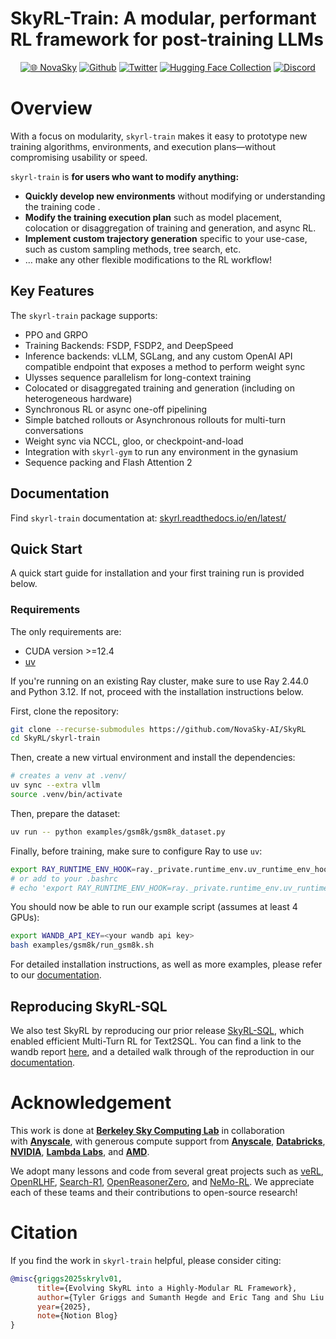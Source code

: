 # SkyRL-Train: A modular, performant RL framework for post-training LLMs
<div align="center">

[![🌐 NovaSky](https://img.shields.io/badge/-Visit%20Website-5865F2?style=for-the-badge)](https://novasky-ai.github.io/) [![Github](https://img.shields.io/badge/SkyRL-000000?style=for-the-badge&logo=github&logoColor=000&logoColor=white)](https://github.com/NovaSky-AI/SkyRL) [![Twitter](https://img.shields.io/badge/NovaSky-white?style=for-the-badge&logo=X&logoColor=000&color=000&labelColor=white)](https://x.com/NovaSkyAI) [![Hugging Face Collection](https://img.shields.io/badge/NovaSky-fcd022?style=for-the-badge&logo=huggingface&logoColor=000&labelColor)](https://huggingface.co/NovaSky-AI) [![Discord](https://img.shields.io/badge/NovaSky-5865F2?style=for-the-badge&logo=discord&logoColor=white)](https://discord.gg/RBAjeWSA)

</div>

# Overview

 With a focus on modularity, `skyrl-train` makes it easy to prototype new training algorithms, environments, and execution plans—without compromising usability or speed. 

`skyrl-train` is **for users who want to modify anything:**

- **Quickly develop new environments** without modifying or understanding the training code .
- **Modify the training execution plan** such as model placement, colocation or disaggregation of training and generation, and async RL.
- **Implement custom trajectory generation** specific to your use-case, such as custom sampling methods, tree search, etc.
- … make any other flexible modifications to the RL workflow!


## Key Features
The `skyrl-train` package supports:
- PPO and GRPO
- Training Backends: FSDP, FSDP2, and DeepSpeed
- Inference backends: vLLM, SGLang, and any custom OpenAI API compatible endpoint that exposes a method to perform weight sync
- Ulysses sequence parallelism for long-context training
- Colocated or disaggregated training and generation (including on heterogeneous hardware)
- Synchronous RL or async one-off pipelining
- Simple batched rollouts or Asynchronous rollouts for multi-turn conversations
- Weight sync via NCCL, gloo, or checkpoint-and-load
- Integration with `skyrl-gym` to run any environment in the gynasium
- Sequence packing and Flash Attention 2

## Documentation

Find `skyrl-train` documentation at: [skyrl.readthedocs.io/en/latest/](https://skyrl.readthedocs.io/en/latest/)

## Quick Start

A quick start guide for installation and your first training run is provided below.

### Requirements

The only requirements are:

- CUDA version >=12.4
- [uv](https://docs.astral.sh/uv/)

If you're running on an existing Ray cluster, make sure to use Ray 2.44.0 and Python 3.12. If not, proceed with the installation instructions below.


First, clone the repository:

```bash
git clone --recurse-submodules https://github.com/NovaSky-AI/SkyRL
cd SkyRL/skyrl-train
```

Then, create a new virtual environment and install the dependencies:

```bash
# creates a venv at .venv/
uv sync --extra vllm 
source .venv/bin/activate
```

Then, prepare the dataset:

```bash
uv run -- python examples/gsm8k/gsm8k_dataset.py
```

Finally, before training, make sure to configure Ray to use `uv`:

```bash
export RAY_RUNTIME_ENV_HOOK=ray._private.runtime_env.uv_runtime_env_hook.hook
# or add to your .bashrc
# echo 'export RAY_RUNTIME_ENV_HOOK=ray._private.runtime_env.uv_runtime_env_hook.hook' >> ~/.bashrc
```

You should now be able to run our example script (assumes at least 4 GPUs):

```bash
export WANDB_API_KEY=<your wandb api key>
bash examples/gsm8k/run_gsm8k.sh
```

For detailed installation instructions, as well as more examples, please refer to our [documentation](https://skyrl.readthedocs.io/en/latest/).

## Reproducing SkyRL-SQL
We also test SkyRL by reproducing our prior release [SkyRL-SQL](https://novasky-ai.notion.site/skyrl-sql), which enabled efficient Multi-Turn RL for Text2SQL. 
You can find a link to the wandb report [here](https://wandb.ai/sky-posttraining-uc-berkeley/skyrl-sql/reports/SkyRL-SQL---VmlldzoxMzM0MTAyMw), and a detailed walk through of the reproduction in our [documentation](https://skyrl.readthedocs.io/en/latest/examples/multi_turn_text2sql.html).

# Acknowledgement

This work is done at [**Berkeley Sky Computing Lab**](https://sky.cs.berkeley.edu/) in collaboration with [**Anyscale**](https://www.anyscale.com/), with generous compute support from [**Anyscale**](https://www.anyscale.com/), [**Databricks**](https://www.databricks.com/), [**NVIDIA**](https://developer.nvidia.com/brev), [**Lambda Labs**](https://lambdalabs.com/service/gpu-cloud?srsltid=AfmBOop5FnmEFTkavVtdZDsLWvHWNg6peXtat-OXJ9MW5GMNsk756PE5), and [**AMD**](https://www.amd.com/en.html).

We adopt many lessons and code from several great projects such as [veRL](https://github.com/volcengine/verl), [OpenRLHF](https://github.com/OpenRLHF/OpenRLHF), [Search-R1](https://github.com/PeterGriffinJin/Search-R1), [OpenReasonerZero](https://github.com/Open-Reasoner-Zero/Open-Reasoner-Zero), and [NeMo-RL](https://github.com/NVIDIA-NeMo/RL). We appreciate each of these teams and their contributions to open-source research!



# Citation

If you find the work in `skyrl-train` helpful, please consider citing:
```bibtex
@misc{griggs2025skrylv01,
      title={Evolving SkyRL into a Highly-Modular RL Framework},
      author={Tyler Griggs and Sumanth Hegde and Eric Tang and Shu Liu and Shiyi Cao and Dacheng Li and Charlie Ruan and Shishir G. Patil and Philipp Moritz and Kourosh Hakhamaneshi and Richard Liaw and Akshay Malik and Matei Zaharia and Joseph E. Gonzalez and Ion Stoica},
      year={2025},
      note={Notion Blog}
}
```
